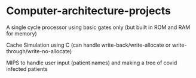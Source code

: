 # Computer-architecture-projects
A single cycle processor using basic gates only (but built in ROM and RAM for memory)

Cache Simulation using C (can handle write-back/write-allocate or write-through/write-no-allocate)

MIPS to handle user input (patient names) and making a tree of covid infected patients
